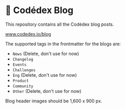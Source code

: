 # 📰 Codédex Blog

This repository contains all the Codédex blog posts.

www.codedex.io/blog

The supported tags in the frontmatter for the blogs are:

- `News` (Delete, don't use for now)
- `Changelog`
- `Events`
- `Challenges`
- `Eng` (Delete, don't use for now)
- `Product`
- `Community`
- `Other` (Delete, don't use for now)

Blog header images should be 1,600 x 900 px.
